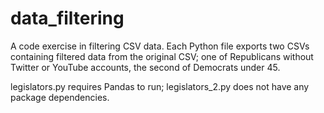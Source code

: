# data_filtering
A code exercise in filtering CSV data. Each Python file exports two CSVs containing filtered data from the original CSV; one of Republicans without Twitter or YouTube accounts, the second of Democrats under 45. 

legislators.py requires Pandas to run; legislators_2.py does not have any package dependencies.
